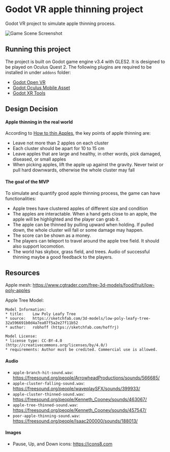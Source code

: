 # Godot VR apple thinning project

Godot VR project to simulate apple thinning process. 

![Game Scene Screenshot](https://github.com/uc-vision/apple-thinning/blob/main/apple-thinning_27042022.png)

## Running this project

The project is built on Godot game engine v3.4 with GLES2. It is designed to be played on Oculus Quest 2. The following plugins are required to be installed in under `addons` folder:

- [Godot Open VR](https://github.com/GodotVR/godot_openvr)
- [Godot Oculus Mobile Asset](https://github.com/GodotVR/godot-oculus-mobile-asset)
- [Godot XR Tools](https://github.com/GodotVR/godot-xr-tools) 

## Design Decision

#### Apple thinning in the real world

According to [How to thin Apples](https://www.youtube.com/watch?v=5f4QxlYihnw&ab_channel=HuwRichards), the key points of apple thinning are:

- Leave not more than 2 apples on each cluster
- Each cluster should be apart for 10 to 15 cm
- Leave apples that are large and healthy, in other words, pick damaged, diseased, or small apples
- When picking apples, lift the apple up against the gravity. Never twist or pull hard downwards, otherwise the whole cluster may fall

#### The goal of the MVP

To simulate and quantify good apple thinning process, the game can have functionalities:

- Apple trees have clustered apples of different size and condition
- The apples are interactable. When a hand gets close to an apple, the apple will be highlighted and the player can grab it.  
- The apple can be thinned by pulling upward when holding. If pulled down, the whole cluster will fall or some damage may happen. 
- The score can be shown as a money. 
- The players can teleport to travel around the apple tree field. It should also support locomotion. 
- The world has skybox, grass field, and trees. Audio of successful thinning maybe a good feedback to the players.

## Resources

Apple mesh: https://www.cgtrader.com/free-3d-models/food/fruit/low-poly-apples 

Apple Tree Model:
```
Model Information:
* title:	Low Poly Leafy Tree
* source:	https://sketchfab.com/3d-models/low-poly-leafy-tree-32a596691b0d4a7ea07f5a2e27f11b52
* author:	robhoff (https://sketchfab.com/hoffrj)

Model License:
* license type:	CC-BY-4.0 (http://creativecommons.org/licenses/by/4.0/)
* requirements:	Author must be credited. Commercial use is allowed.
```

#### Audio

- `apple-branch-hit-sound.wav`: https://freesound.org/people/ArrowheadProductions/sounds/566685/
- `apple-cluster-falling-sound.wav`: https://freesound.org/people/waveplaySFX/sounds/399933/
- `apple-cluster-thinned-sound.wav`: https://freesound.org/people/Kenneth_Cooney/sounds/463067/  
- `apple-tree-thinned-sound.wav`: https://freesound.org/people/Kenneth_Cooney/sounds/457547/
- `poor-apple-thinning-sound.wav`: https://freesound.org/people/Isaac200000/sounds/188013/

#### Images

- Pause, Up, and Down icons: https://icons8.com
